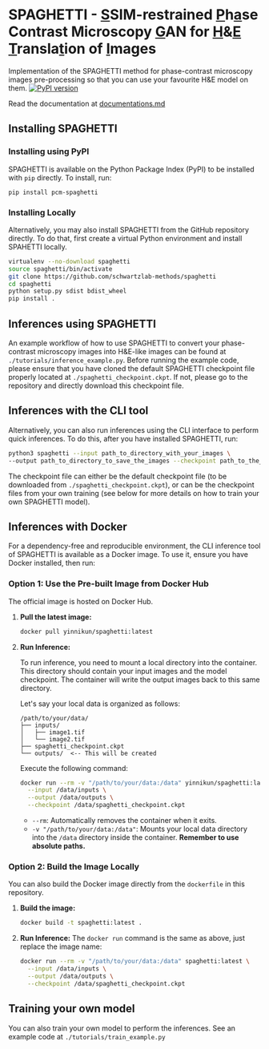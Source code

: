 # SPAGHETTI - <ins>S</ins>SIM-restrained <ins>P</ins>h<ins>a</ins>se Contrast Microscopy <ins>G</ins>AN for <ins>H</ins>&<ins>E</ins> <ins>T</ins>ransla<ins>t</ins>ion of <ins>I</ins>mages
Implementation of the SPAGHETTI method for phase-contrast microscopy images pre-processing so that you can use your favourite H&E model on them.
[![PyPI version](https://badge.fury.io/py/pcm-spaghetti.svg)](https://badge.fury.io/py/pcm-spaghetti)

Read the documentation at [documentations.md](documentations.md)

## Installing SPAGHETTI

### Installing using PyPI

SPAGHETTI is available on the Python Package Index (PyPI) to be installed with `pip` directly. To install, run:

``pip install pcm-spaghetti``

### Installing Locally

Alternatively, you may also install SPAGHETTI from the GitHub repository directly. To do that, first create a virtual Python environment and install SPAHETTI locally.

```bash
virtualenv --no-download spaghetti
source spaghetti/bin/activate 
git clone https://github.com/schwartzlab-methods/spaghetti
cd spaghetti
python setup.py sdist bdist_wheel
pip install .
```

## Inferences using SPAGHETTI

An example workflow of how to use SPAGHETTI to convert your phase-contrast microscopy images into H&E-like images can be found at `./tutorials/inference_example.py`. Before running the example code, please ensure that you have cloned the default SPAGHETTI checkpoint file properly located at `./spaghetti_checkpoint.ckpt`. If not, please go to the repository and directly download this checkpoint file.

## Inferences with the CLI tool

Alternatively, you can also run inferences using the CLI interface to perform quick inferences. To do this, after you have installed SPAGHETTI, run:

```bash
python3 spaghetti --input path_to_directory_with_your_images \
--output path_to_directory_to_save_the_images --checkpoint path_to_the_checkpoint_file
```

The checkpoint file can either be the default checkpoint file (to be downloaded from `./spaghetti_checkpoint.ckpt`), or can be the checkpoint files from your own training (see below for more details on how to train your own SPAGHETTI model).

## Inferences with Docker

For a dependency-free and reproducible environment, the CLI inference tool of SPAGHETTI is available as a Docker image. To use it, ensure you have Docker installed, then run:

### Option 1: Use the Pre-built Image from Docker Hub

The official image is hosted on Docker Hub.

1.  **Pull the latest image:**
    ```bash
    docker pull yinnikun/spaghetti:latest
    ```

2.  **Run Inference:**

    To run inference, you need to mount a local directory into the container. This directory should contain your input images and the model checkpoint. The container will write the output images back to this same directory.

    Let's say your local data is organized as follows:
    ```
    /path/to/your/data/
    ├── inputs/
    │   ├── image1.tif
    │   └── image2.tif
    ├── spaghetti_checkpoint.ckpt
    └── outputs/  <-- This will be created
    ```

    Execute the following command:
    ```bash
    docker run --rm -v "/path/to/your/data:/data" yinnikun/spaghetti:latest \
      --input /data/inputs \
      --output /data/outputs \
      --checkpoint /data/spaghetti_checkpoint.ckpt
    ```
    -   `--rm`: Automatically removes the container when it exits.
    -   `-v "/path/to/your/data:/data"`: Mounts your local data directory into the `/data` directory inside the container. **Remember to use absolute paths.**

### Option 2: Build the Image Locally

You can also build the Docker image directly from the `dockerfile` in this repository.

1.  **Build the image:**
    ```bash
    docker build -t spaghetti:latest .
    ```

2.  **Run Inference:**
    The `docker run` command is the same as above, just replace the image name:
    ```bash
    docker run --rm -v "/path/to/your/data:/data" spaghetti:latest \
      --input /data/inputs \
      --output /data/outputs \
      --checkpoint /data/spaghetti_checkpoint.ckpt
    ```

## Training your own model
You can also train your own model to perform the inferences. See an example code at `./tutorials/train_example.py`






